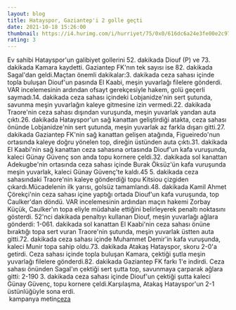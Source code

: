 ```yaml
--- 
layout: blog
title: Hatayspor, Gaziantep'i 2 golle geçti
date: 2021-10-18 15:26:00
thumbnail: https://i4.hurimg.com/i/hurriyet/75/0x0/616dc6a24e3fe00e2c97cb37.jpg
rating: 3
---
```

Ev sahibi Hatayspor'un galibiyet gollerini 52. dakikada Diouf (P) ve 73. dakikada Kamara kaydetti. Gaziantep FK'nın tek sayısı ise 82. dakikada Sagal'dan geldi.Maçtan önemli dakikalar:3. dakikada ceza sahası içinde topla buluşan Diouf'un pasında El Kaabi, meşin yuvarlağı filelere gönderdi. VAR incelemesinin ardından ofsayt gerekçesiyle hakem, golü geçerli saymadı.14. dakikada ceza sahası içindeki Lobjanidze'nin sert şutunda, savunma meşin yuvarlağın kaleye gitmesine izin vermedi.22. dakikada Traore'nin ceza sahası dışından vuruşunda, meşin yuvarlak yandan auta çıktı.26. dakikada Hatayspor'un sağ kanattan geliştirdiği atakta, ceza sahası önünde Lobjanidze'nin sert şutunda, meşin yuvarlak az farkla dışarı gitti.27. dakikada Gaziantep FK'nin sağ kanattan gelişen atağında, Figueiredo'nun ortasında kaleye doğru yönelen top, direğin üstünden auta çıktı.31. dakikada El Kaabi'nin sağ kanattan ceza sahasına ortasında Diouf'un kafa vuruşunda, kaleci Günay Güvenç son anda topu kornere çeldi.32. dakikada sol kanattan Adekugbe'nin ortasında ceza sahası içinde Burak Öksüz'ün kafa vuruşunda meşin yuvarlak, kaleci Günay Güvenç'te kaldı.45 5. dakikada ceza sahasındaki Traore'nin kaleye gönderdiği topu Kitsiou çizgiden çıkardı.Mücadelenin ilk yarısı, golsüz tamamlandı.48. dakikada Kamil Ahmet Çörekçi'nin ceza sahası içine yaptığı ortada Diouf'un kafa vuruşunda, top Caulker'dan döndü. VAR incelemesinin ardından maçın hakemi Zorbay Küçük, Caulker'ın topa eliyle müdahale ettiğini belirleyerek penaltı noktasını gösterdi. 52'nci dakikada penaltıyı kullanan Diouf, meşin yuvarlağı ağlara gönderdi: 1-061. dakikada sol kanattan El Kaabi'nin ceza sahası önüne bıraktığı topa sert vuran Traore'nin şutunda, meşin yuvarlak üstten auta gitti.72. dakikada ceza sahası içinde Muhammet Demir'in kafa vuruşunda, kaleci Munir topa sahip oldu.73. dakikada Atakaş Hatayspor, skoru 2-0'a getirdi. Ceza sahası içinde topla buluşan Kamara, çektiği şutla meşin yuvarlağı filelere gönderdi.82. dakikada Gaziantep FK farkı 1'e indirdi. Ceza sahası önünden Sagal'ın çektiği sert şutta top, savunmaya çarparak ağlara gitti: 2-190 3. dakikada ceza sahası içinde Diouf'un çektiği şutta kaleci Günay Güvenç, topu kornere çeldi.Karşılaşma, Atakaş Hatayspor'un 2-1 üstünlüğüyle sona erdi.</br>&nbsp;kampanya metin<a href="url">ceza</a>